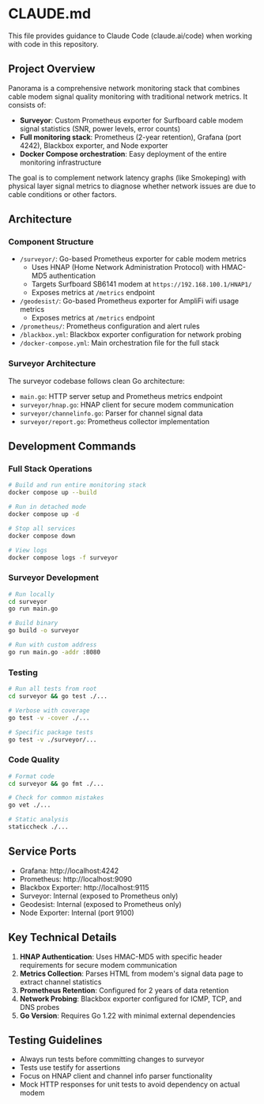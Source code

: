 # CLAUDE.md

This file provides guidance to Claude Code (claude.ai/code) when working with code in this repository.

## Project Overview

Panorama is a comprehensive network monitoring stack that combines cable modem signal quality monitoring with traditional network metrics. It consists of:

- **Surveyor**: Custom Prometheus exporter for Surfboard cable modem signal statistics (SNR, power levels, error counts)
- **Full monitoring stack**: Prometheus (2-year retention), Grafana (port 4242), Blackbox exporter, and Node exporter
- **Docker Compose orchestration**: Easy deployment of the entire monitoring infrastructure

The goal is to complement network latency graphs (like Smokeping) with physical layer signal metrics to diagnose whether network issues are due to cable conditions or other factors.

## Architecture

### Component Structure
- `/surveyor/`: Go-based Prometheus exporter for cable modem metrics
  - Uses HNAP (Home Network Administration Protocol) with HMAC-MD5 authentication
  - Targets Surfboard SB6141 modem at `https://192.168.100.1/HNAP1/`
  - Exposes metrics at `/metrics` endpoint
- `/geodesist/`: Go-based Prometheus exporter for AmpliFi wifi usage metrics
  - Exposes metrics at `/metrics` endpoint
- `/prometheus/`: Prometheus configuration and alert rules
- `/blackbox.yml`: Blackbox exporter configuration for network probing
- `/docker-compose.yml`: Main orchestration file for the full stack

### Surveyor Architecture
The surveyor codebase follows clean Go architecture:
- `main.go`: HTTP server setup and Prometheus metrics endpoint
- `surveyor/hnap.go`: HNAP client for secure modem communication
- `surveyor/channelinfo.go`: Parser for channel signal data
- `surveyor/report.go`: Prometheus collector implementation

## Development Commands

### Full Stack Operations
```bash
# Build and run entire monitoring stack
docker compose up --build

# Run in detached mode
docker compose up -d

# Stop all services
docker compose down

# View logs
docker compose logs -f surveyor
```

### Surveyor Development
```bash
# Run locally
cd surveyor
go run main.go

# Build binary
go build -o surveyor

# Run with custom address
go run main.go -addr :8080
```

### Testing
```bash
# Run all tests from root
cd surveyor && go test ./...

# Verbose with coverage
go test -v -cover ./...

# Specific package tests
go test -v ./surveyor/...
```

### Code Quality
```bash
# Format code
cd surveyor && go fmt ./...

# Check for common mistakes
go vet ./...

# Static analysis
staticcheck ./...
```

## Service Ports

- Grafana: http://localhost:4242
- Prometheus: http://localhost:9090
- Blackbox Exporter: http://localhost:9115
- Surveyor: Internal (exposed to Prometheus only)
- Geodesist: Internal (exposed to Prometheus only)
- Node Exporter: Internal (port 9100)

## Key Technical Details

1. **HNAP Authentication**: Uses HMAC-MD5 with specific header requirements for secure modem communication
2. **Metrics Collection**: Parses HTML from modem's signal data page to extract channel statistics
3. **Prometheus Retention**: Configured for 2 years of data retention
4. **Network Probing**: Blackbox exporter configured for ICMP, TCP, and DNS probes
5. **Go Version**: Requires Go 1.22 with minimal external dependencies

## Testing Guidelines

- Always run tests before committing changes to surveyor
- Tests use testify for assertions
- Focus on HNAP client and channel info parser functionality
- Mock HTTP responses for unit tests to avoid dependency on actual modem
